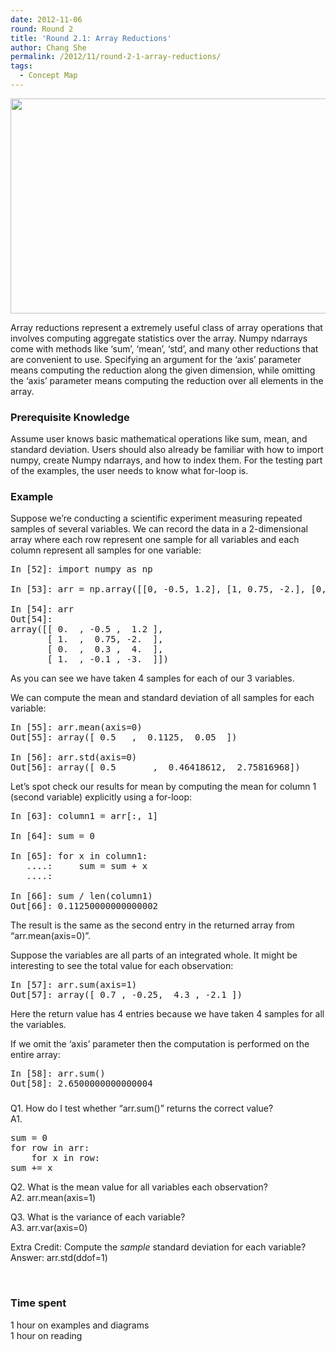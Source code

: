 ```yaml
---
date: 2012-11-06
round: Round 2
title: 'Round 2.1: Array Reductions'
author: Chang She
permalink: /2012/11/round-2-1-array-reductions/
tags:
  - Concept Map
---
```

<p style="text-align: center;">
  <a href="http://files.software-carpentry.org/training-course/2012/11/concept_map.001.png"><img class="size-full wp-image-986 aligncenter" title="concept_map.001" src="http://teaching.software-carpentry.org/wp-content/uploads/2012/11/concept_map.001.png" alt="" width="635" height="344" /></a>
</p>

Array reductions represent a extremely useful class of array operations that involves computing aggregate statistics over the array. Numpy ndarrays come with methods like &#8216;sum&#8217;, &#8216;mean&#8217;, &#8216;std&#8217;, and many other reductions that are convenient to use. Specifying an argument for the &#8216;axis&#8217; parameter means computing the reduction along the given dimension, while omitting the &#8216;axis&#8217; parameter means computing the reduction over all elements in the array.

### **Prerequisite Knowledge**

Assume user knows basic mathematical operations like sum, mean, and standard deviation. Users should also already be familiar with how to import numpy, create Numpy ndarrays, and how to index them. For the testing part of the examples, the user needs to know what for-loop is.

### **Example**

Suppose we&#8217;re conducting a scientific experiment measuring repeated samples of several variables. We can record the data in a 2-dimensional array where each row represent one sample for all variables and each column represent all samples for one variable:

<pre>In [52]: import numpy as np

In [53]: arr = np.array([[0, -0.5, 1.2], [1, 0.75, -2.], [0, 0.3, 4], [1, -0.1, -3.]])

In [54]: arr
Out[54]: 
array([[ 0.  , -0.5 ,  1.2 ],
       [ 1.  ,  0.75, -2.  ],
       [ 0.  ,  0.3 ,  4.  ],
       [ 1.  , -0.1 , -3.  ]])</pre>

As you can see we have taken 4 samples for each of our 3 variables.

We can compute the mean and standard deviation of all samples for each variable:

<pre>In [55]: arr.mean(axis=0)
Out[55]: array([ 0.5   ,  0.1125,  0.05  ])

In [56]: arr.std(axis=0)
Out[56]: array([ 0.5       ,  0.46418612,  2.75816968])</pre>

Let&#8217;s spot check our results for mean by computing the mean for column 1 (second variable) explicitly using a for-loop:

<pre>In [63]: column1 = arr[:, 1]

In [64]: sum = 0

In [65]: for x in column1:
   ....:     sum = sum + x
   ....:     

In [66]: sum / len(column1)
Out[66]: 0.11250000000000002</pre>

The result is the same as the second entry in the returned array from &#8220;arr.mean(axis=0)&#8221;.

Suppose the variables are all parts of an integrated whole. It might be interesting to see the total value for each observation:

<pre>In [57]: arr.sum(axis=1)
Out[57]: array([ 0.7 , -0.25,  4.3 , -2.1 ])</pre>

Here the return value has 4 entries because we have taken 4 samples for all the variables.

If we omit the &#8216;axis&#8217; parameter then the computation is performed on the entire array:

<pre>In [58]: arr.sum()
Out[58]: 2.6500000000000004</pre>

### 

Q1. How do I test whether &#8220;arr.sum()&#8221; returns the correct value?  
A1.

<pre>sum = 0
for row in arr:
    for x in row:
sum += x</pre>

Q2. What is the mean value for all variables each observation?  
A2. arr.mean(axis=1)

Q3. What is the variance of each variable?  
A3. arr.var(axis=0)

Extra Credit: Compute the *sample* standard deviation for each variable?  
Answer: arr.std(ddof=1)

&nbsp;

### Time spent

1 hour on examples and diagrams  
1 hour on reading

